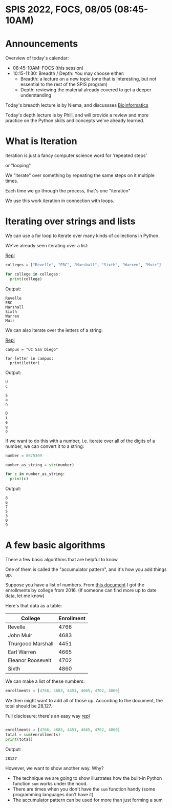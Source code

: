 # SPIS 2022, FOCS, 08/05 (08:45-10AM)

# Announcements

Overview of today's calendar:

* 08:45-10AM: FOCS (this session)
* 10:15-11:30: Breadth / Depth: You may choose either:
  - Breadth: a lecture on a new topic (one that is interesting, but not essential to the rest of the SPIS program)
  - Depth: reviewing the material already covered to get a deeper understanding

Today's breadth lecture is by Niema, and discussses [Bioinformatics](https://docs.google.com/presentation/d/1c9ifVpexhycfEROZDKP4T-NK0nbj0f11FsKsr81yiug/edit#slide=id.p)

Today's depth lecture is by Phill, and will provide a review and more practice on the Python skills and concepts we've already learned.

# What is Iteration

Iteration is just a fancy computer science word for 'repeated steps'

or "looping"

We "iterate" over something by repeating the same steps on it multiple times.

Each time we go through the process, that's one "iteration"

We use this work iteration in connection with loops.

# Iterating over strings and lists

We can use a for loop to iterate over many kinds of collections in Python.

We've already seen iterating over a list:

[Repl](https://replit.com/@phtcon/spis2022-FOCS-0805#main.py)

```python
colleges = ["Revelle", "ERC", "Marshall", "Sixth", "Warren", "Muir"]

for college in colleges: 
  print(college)
```

Output:

```
Revelle
ERC
Marshall
Sixth
Warren
Muir
```

We can also iterate over the letters of a string:

[Repl](https://replit.com/@phtcon/spis2022-FOCS-0805-1#main.py)

```
campus = "UC San Diego"

for letter in campus:
  print(letter)
```

Output:

```
U
C
 
S
a
n
 
D
i
e
g
o
```

If we want to do this with a number, i.e. iterate over all of the digits of a number, we can convert it to a string:

```python
number = 8675309

number_as_string = str(number)

for c in number_as_string:
  print(c)
```

Output:

```
8
6
7
5
3
0
9
```

# A few basic algorithms

There a few basic algorithms that are helpful to know

One of them is called the "accumulator pattern", and it's how you add things up.

Suppose you have a list of numbers.  From [this document](https://ir.ucsd.edu/_files/stats-data/enrollment/ugcoll.pdf) I got the enrollments by college from 2016.  (If someone can find more up to date data, let me know)

Here's that data as a table:

| College | Enrollment |
|---------|------------|
| Revelle | 4766       |
| John Muir | 4683     |
| Thurgood Marshall | 4451 |
| Earl Warren | 4665 |
| Eleanor Roosevelt | 4702 | 
| Sixth | 4860 |

We can make a list of these numbers:

```python
enrollments = [4766, 4683, 4451, 4665, 4702, 4860]
```

We then might want to add all of those up.  According to the document, the total should be 28,127.

Full disclosure: there's an easy way [repl](https://replit.com/@phtcon/spis2022-FOCS-0805-3#main.py)

```python

enrollments = [4766, 4683, 4451, 4665, 4702, 4860]
total = sum(enrollments)
print(total)
```

Output:
```
28127
```

However, we want to show another way.    Why?
* The technique we are going to show illustrates how the built-in Python function `sum` works under the hood.
* There are times when you don't have the `sum` function handy (some programming languages don't have it)
* The accumulator pattern can be used for more than just forming a sum

